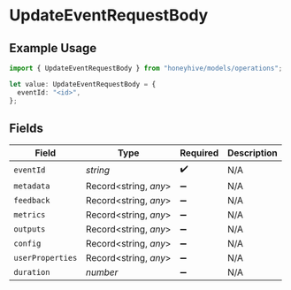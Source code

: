 # UpdateEventRequestBody

## Example Usage

```typescript
import { UpdateEventRequestBody } from "honeyhive/models/operations";

let value: UpdateEventRequestBody = {
  eventId: "<id>",
};
```

## Fields

| Field                 | Type                  | Required              | Description           |
| --------------------- | --------------------- | --------------------- | --------------------- |
| `eventId`             | *string*              | :heavy_check_mark:    | N/A                   |
| `metadata`            | Record<string, *any*> | :heavy_minus_sign:    | N/A                   |
| `feedback`            | Record<string, *any*> | :heavy_minus_sign:    | N/A                   |
| `metrics`             | Record<string, *any*> | :heavy_minus_sign:    | N/A                   |
| `outputs`             | Record<string, *any*> | :heavy_minus_sign:    | N/A                   |
| `config`              | Record<string, *any*> | :heavy_minus_sign:    | N/A                   |
| `userProperties`      | Record<string, *any*> | :heavy_minus_sign:    | N/A                   |
| `duration`            | *number*              | :heavy_minus_sign:    | N/A                   |